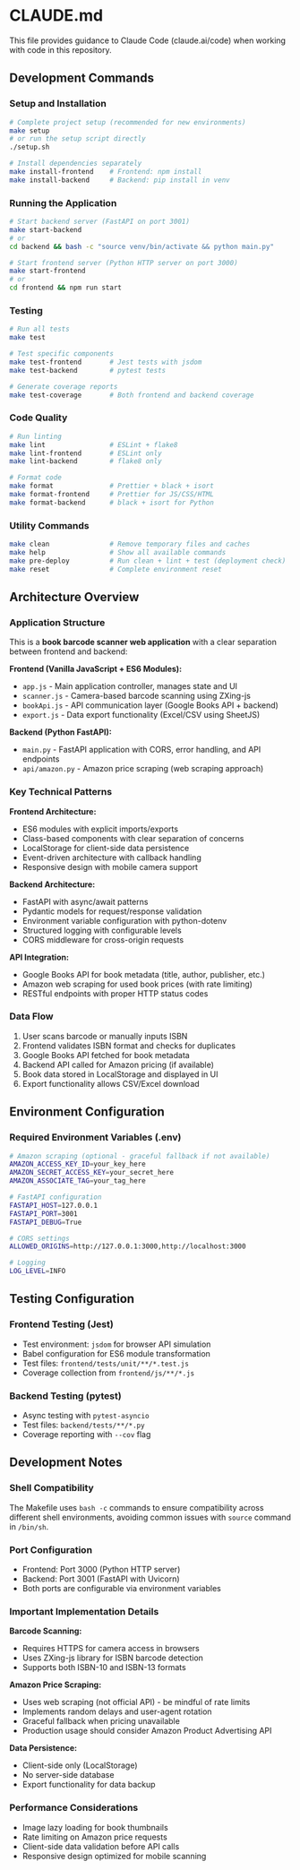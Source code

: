 # CLAUDE.md

This file provides guidance to Claude Code (claude.ai/code) when working with code in this repository.

## Development Commands

### Setup and Installation
```bash
# Complete project setup (recommended for new environments)
make setup
# or run the setup script directly
./setup.sh

# Install dependencies separately
make install-frontend    # Frontend: npm install
make install-backend     # Backend: pip install in venv
```

### Running the Application
```bash
# Start backend server (FastAPI on port 3001)
make start-backend
# or
cd backend && bash -c "source venv/bin/activate && python main.py"

# Start frontend server (Python HTTP server on port 3000)
make start-frontend
# or
cd frontend && npm run start
```

### Testing
```bash
# Run all tests
make test

# Test specific components
make test-frontend       # Jest tests with jsdom
make test-backend        # pytest tests

# Generate coverage reports
make test-coverage       # Both frontend and backend coverage
```

### Code Quality
```bash
# Run linting
make lint                # ESLint + flake8
make lint-frontend       # ESLint only
make lint-backend        # flake8 only

# Format code
make format              # Prettier + black + isort
make format-frontend     # Prettier for JS/CSS/HTML
make format-backend      # black + isort for Python
```

### Utility Commands
```bash
make clean               # Remove temporary files and caches
make help                # Show all available commands
make pre-deploy          # Run clean + lint + test (deployment check)
make reset               # Complete environment reset
```

## Architecture Overview

### Application Structure
This is a **book barcode scanner web application** with a clear separation between frontend and backend:

**Frontend (Vanilla JavaScript + ES6 Modules):**
- `app.js` - Main application controller, manages state and UI
- `scanner.js` - Camera-based barcode scanning using ZXing-js
- `bookApi.js` - API communication layer (Google Books API + backend)
- `export.js` - Data export functionality (Excel/CSV using SheetJS)

**Backend (Python FastAPI):**
- `main.py` - FastAPI application with CORS, error handling, and API endpoints
- `api/amazon.py` - Amazon price scraping (web scraping approach)

### Key Technical Patterns

**Frontend Architecture:**
- ES6 modules with explicit imports/exports
- Class-based components with clear separation of concerns
- LocalStorage for client-side data persistence
- Event-driven architecture with callback handling
- Responsive design with mobile camera support

**Backend Architecture:**
- FastAPI with async/await patterns
- Pydantic models for request/response validation
- Environment variable configuration with python-dotenv
- Structured logging with configurable levels
- CORS middleware for cross-origin requests

**API Integration:**
- Google Books API for book metadata (title, author, publisher, etc.)
- Amazon web scraping for used book prices (with rate limiting)
- RESTful endpoints with proper HTTP status codes

### Data Flow
1. User scans barcode or manually inputs ISBN
2. Frontend validates ISBN format and checks for duplicates
3. Google Books API fetched for book metadata
4. Backend API called for Amazon pricing (if available)
5. Book data stored in LocalStorage and displayed in UI
6. Export functionality allows CSV/Excel download

## Environment Configuration

### Required Environment Variables (.env)
```bash
# Amazon scraping (optional - graceful fallback if not available)
AMAZON_ACCESS_KEY_ID=your_key_here
AMAZON_SECRET_ACCESS_KEY=your_secret_here
AMAZON_ASSOCIATE_TAG=your_tag_here

# FastAPI configuration
FASTAPI_HOST=127.0.0.1
FASTAPI_PORT=3001
FASTAPI_DEBUG=True

# CORS settings
ALLOWED_ORIGINS=http://127.0.0.1:3000,http://localhost:3000

# Logging
LOG_LEVEL=INFO
```

## Testing Configuration

### Frontend Testing (Jest)
- Test environment: `jsdom` for browser API simulation
- Babel configuration for ES6 module transformation
- Test files: `frontend/tests/unit/**/*.test.js`
- Coverage collection from `frontend/js/**/*.js`

### Backend Testing (pytest)
- Async testing with `pytest-asyncio`
- Test files: `backend/tests/**/*.py`
- Coverage reporting with `--cov` flag

## Development Notes

### Shell Compatibility
The Makefile uses `bash -c` commands to ensure compatibility across different shell environments, avoiding common issues with `source` command in `/bin/sh`.

### Port Configuration
- Frontend: Port 3000 (Python HTTP server)
- Backend: Port 3001 (FastAPI with Uvicorn)
- Both ports are configurable via environment variables

### Important Implementation Details

**Barcode Scanning:**
- Requires HTTPS for camera access in browsers
- Uses ZXing-js library for ISBN barcode detection
- Supports both ISBN-10 and ISBN-13 formats

**Amazon Price Scraping:**
- Uses web scraping (not official API) - be mindful of rate limits
- Implements random delays and user-agent rotation
- Graceful fallback when pricing unavailable
- Production usage should consider Amazon Product Advertising API

**Data Persistence:**
- Client-side only (LocalStorage)
- No server-side database
- Export functionality for data backup

### Performance Considerations
- Image lazy loading for book thumbnails
- Rate limiting on Amazon price requests
- Client-side data validation before API calls
- Responsive design optimized for mobile scanning